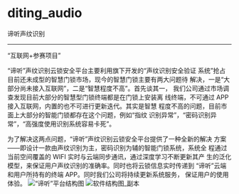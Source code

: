 # diting_audio
 谛听声纹识别

---------

“互联网+参赛项目”

“谛听”声纹识别云锁安全平台主要利用旗下开发的“声纹识别安全验证 系统”抢占目前还未成型的智慧门锁市场，现今的智慧门锁主要有两大问题待 解决，一是“大部分尚未接入互联网”，二是“智慧程度不高”。首先谈其一， 我们公司通过市场调查发现目前大部分的智慧型门锁终端都是在门锁上安装离 线终端，不可通过 APP 接入互联网，内置的也不可进行更新迭代。其实是智慧 程度不高的问题，目前市面上大部分的智能门锁都存在这个问题，例如“指纹 识别异常”，“密码识别异常”，“高强度使用识别系统容易卡死”。 

为了解决这两点问题，“谛听”声纹识别云锁安全平台提供了一种全新的解决 方案——即设计一款由声纹识别为主，密码识别为辅的智能门锁系统，系统全 程通过当前空间覆盖的 WIFI 实时与云端同步通讯，通过深度学习不断更新其产 生的泛化模型，来保证用户声纹识别的准确率。同时也将云锁信息实时传递到 “谛听”云端和用户所持有的终端 APP。同时我们公司将持续更新系统服务， 保证用户的使用体验。
![“谛听”平台结构图](https://user-images.githubusercontent.com/62023930/120499246-7c4f3600-c3f2-11eb-8a7a-99af100d926b.png)
![软件结构图_副本](https://user-images.githubusercontent.com/62023930/120499353-8cffac00-c3f2-11eb-8d61-2e57a7706f40.png)

